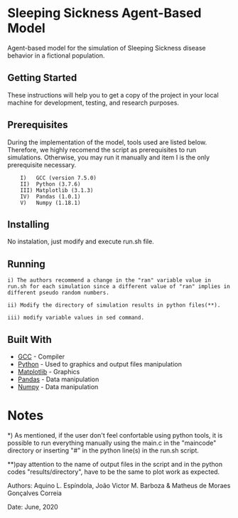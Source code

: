# Sleeping Sickness Agent-Based Model
Agent-based model for the simulation of Sleeping Sickness disease behavior in a fictional population.

## Getting Started

These instructions will help you to get a copy of the project in your local machine for development, testing, and research purposes. 

## Prerequisites

During the implementation of the model,  tools used are listed below. Therefore, we highly recomend the script  as prerequisites to run simulations. Otherwise, you may run it manually and item I is the only prerequisite necessary.

```
    I)   GCC (version 7.5.0)
    II)  Python (3.7.6)
    III) Matplotlib (3.1.3)
    IV)  Pandas (1.0.1)
    V)   Numpy (1.18.1)
```

## Installing

No instalation, just modify and execute run.sh file.

## Running

    i) The authors recommend a change in the "ran" variable value in run.sh for each simulation since a different value of "ran" implies in different pseudo random numbers.
    
    ii) Modify the directory of simulation results in python files(**).

    iii) modify variable values in sed command.

## Built With

* [GCC](https://gcc.gnu.org/) - Compiler 
* [Python](https://www.python.org/) - Used to graphics and output files manipulation
* [Matplotlib](https://matplotlib.org/) - Graphics
* [Pandas](https://pandas.org/) - Data manipulation
* [Numpy](https://numpy.org/) - Data manipulation


# Notes

*) As mentioned, if the user don't feel confortable using python tools, it is possible to run everything manually using the main.c in the "maincode" directory or inserting "#" in the python line(s) in the run.sh script.

**)pay attention to the name of output files in the script and in the python codes "results/directory", have to be the same to plot work as expected. 


Authors: Aquino L. Espíndola, João Victor M. Barboza & Matheus de Moraes Gonçalves Correia

Date: June, 2020 
